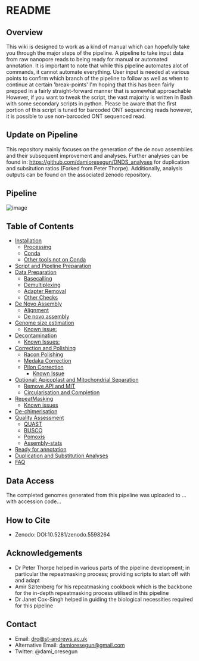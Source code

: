 # README
## Overview
This wiki is designed to work as a kind of manual which can hopefully take you through the major steps of the pipeline.
A pipeline to take input data from raw nanopore reads to being ready for manual or automated annotation. 
It is important to note that while this pipeline automates alot of commands, it cannot automate everything. 
User input is needed at various points to confirm which branch of the pipeline to follow as well as when to continue at certain 'break-points'
I'm hoping that this has been fairly prepped in a fairly straight-forward manner that is somewhat approachable
However, if you want to tweak the script, the vast majority is written in Bash with some secondary scripts in python.
Please be aware that the first portion of this script is tuned for barcoded ONT sequencing reads however, it is possible to use non-barcoded ONT sequenced read.
## Update on Pipeline
This repository mainly focuses on the generation of the de novo assemblies and their subsequent improvement and analyses. Further analyses can be found in: https://github.com/damioresegun/DNDS_analyses for duplication and subsitution ratios (Forked from Peter Thorpe). Additionally, analysis outputs can be found on the associated zenodo repository.
## Pipeline
![image](https://user-images.githubusercontent.com/33520829/112047928-cb046800-8b45-11eb-91a4-068118a73c4e.png)
## Table of Contents
  * [Installation](https://github.com/damioresegun/Pknowlesi_denovo_genome_assembly/wiki/Installation)
    + [Processing](https://github.com/damioresegun/Pknowlesi_denovo_genome_assembly/wiki/Installation#processing)
    + [Conda](https://github.com/damioresegun/Pknowlesi_denovo_genome_assembly/wiki/Installation#conda)
    + [Other tools not on Conda](https://github.com/damioresegun/Pknowlesi_denovo_genome_assembly/wiki/Installation#other-tools-not-on-conda)
  * [Script and Pipeline Preparation](https://github.com/damioresegun/Pknowlesi_denovo_genome_assembly/wiki/Script-and-Pipeline-Preparation)
  * [Data Preparation](https://github.com/damioresegun/Pknowlesi_denovo_genome_assembly/wiki/Script-and-Pipeline-Preparation)
    + [Basecalling](https://github.com/damioresegun/Pknowlesi_denovo_genome_assembly/wiki/Data-Preparation#basecalling)
    + [Demultiplexing](https://github.com/damioresegun/Pknowlesi_denovo_genome_assembly/wiki/Data-Preparation#demultiplexing)
    + [Adapter Removal](https://github.com/damioresegun/Pknowlesi_denovo_genome_assembly/wiki/Data-Preparation#adapter-removal)
    + [Other Checks](https://github.com/damioresegun/Pknowlesi_denovo_genome_assembly/wiki/Data-Preparation#checks)
  * [De Novo Assembly](https://github.com/damioresegun/Pknowlesi_denovo_genome_assembly/wiki/De-Novo-Assembly)
    + [Alignment](https://github.com/damioresegun/Pknowlesi_denovo_genome_assembly/wiki/De-Novo-Assembly#alignment)
    + [De novo assembly](https://github.com/damioresegun/Pknowlesi_denovo_genome_assembly/wiki/De-Novo-Assembly#de-novo-assembly)
  * [Genome size estimation](https://github.com/damioresegun/Pknowlesi_denovo_genome_assembly/wiki/Genome-size-estimation)
    + [Known issue:](https://github.com/damioresegun/Pknowlesi_denovo_genome_assembly/wiki/Genome-size-estimation#known-issue)
  * [Decontamination](https://github.com/damioresegun/Pknowlesi_denovo_genome_assembly/wiki/Decontamination)
    + [Known Issues:](https://github.com/damioresegun/Pknowlesi_denovo_genome_assembly/wiki/Decontamination#known-issues)
  * [Correction and Polishing](https://github.com/damioresegun/Pknowlesi_denovo_genome_assembly/wiki/Correction-and-Polishing)
    + [Racon Polishing](https://github.com/damioresegun/Pknowlesi_denovo_genome_assembly/wiki/Correction-and-Polishing#racon-polishing)
    + [Medaka Correction](https://github.com/damioresegun/Pknowlesi_denovo_genome_assembly/wiki/Correction-and-Polishing#medaka-correction)
    + [Pilon Correction](https://github.com/damioresegun/Pknowlesi_denovo_genome_assembly/wiki/Correction-and-Polishing#pilon-correction)
      - [Known Issue](https://github.com/damioresegun/Pknowlesi_denovo_genome_assembly/wiki/Correction-and-Polishing#known-issue)
  * [Optional: Apicoplast and Mitochondrial Separation](https://github.com/damioresegun/Pknowlesi_denovo_genome_assembly/wiki/%5BOptional-but-recommended%5D:-Apicoplast-and-Mitochondrial-Separation)
    + [Remove API and MIT](https://github.com/damioresegun/Pknowlesi_denovo_genome_assembly/wiki/%5BOptional-but-recommended%5D:-Apicoplast-and-Mitochondrial-Separation#remove-api-and-mit)
    + [Circularisation and Completion](https://github.com/damioresegun/Pknowlesi_denovo_genome_assembly/wiki/%5BOptional-but-recommended%5D:-Apicoplast-and-Mitochondrial-Separation#circularisation-and-completion)
  * [RepeatMasking](https://github.com/damioresegun/Pknowlesi_denovo_genome_assembly/wiki/RepeatMasking)
    + [Known issues](https://github.com/damioresegun/Pknowlesi_denovo_genome_assembly/wiki/RepeatMasking#known-issues)
  * [De-chimerisation](https://github.com/damioresegun/Pknowlesi_denovo_genome_assembly/wiki/De-chimerisation)
  * [Quality Assessment](https://github.com/damioresegun/Pknowlesi_denovo_genome_assembly/wiki/Quality-Assessment)
    + [QUAST](https://github.com/damioresegun/Pknowlesi_denovo_genome_assembly/wiki/Quality-Assessment#quast)
    + [BUSCO](https://github.com/damioresegun/Pknowlesi_denovo_genome_assembly/wiki/Quality-Assessment#busco)
    + [Pomoxis](https://github.com/damioresegun/Pknowlesi_denovo_genome_assembly/wiki/Quality-Assessment#pomoxis)
    + [Assembly-stats](https://github.com/damioresegun/Pknowlesi_denovo_genome_assembly/wiki/Quality-Assessment#assembly-stats)
  * [Ready for annotation](https://github.com/damioresegun/Pknowlesi_denovo_genome_assembly/wiki/Ready-for-annotation)
  * [Duplication and Substitution Analyses](https://github.com/damioresegun/DNDS_analyses)
  * [FAQ](https://github.com/damioresegun/Pknowlesi_denovo_genome_assembly/wiki/FAQ)
## Data Access
The completed genomes generated from this pipeline was uploaded to ... with accession code...

## How to Cite
- Zenodo: DOI:10.5281/zenodo.5598264
## Acknowledgements
- Dr Peter Thorpe helped in various parts of the pipeline development; in particular the repeatmasking process; providing scripts to start off with and adapt
- Amir Szitenberg for his repeatmasking cookbook which is the backbone for the in-depth repeatmasking process utilised in this pipeline
- Dr Janet Cox-Singh helped in guiding the biological necessities required for this pipeline
## Contact
- Email: dro@st-andrews.ac.uk
- Alternative Email: damioresegun@gmail.com
- Twitter: @dami_oresegun

